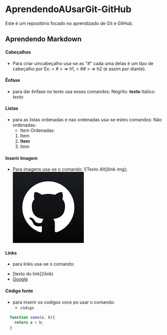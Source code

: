 # AprendendoAUsarGit-GitHub

Este é um repositório focado no aprendizado de Git e GitHub.

## Aprendendo Markdown

#### Cabeçalhos

- Para criar umcabeçalho usa-se as "#" cada uma delas é um tipo de cabeçalho
  por Ex:  < # > => h1, < ## > => h2 (e assim por diante).
 
 #### Ênfase

- para dar ênfase no texto usa esses comandos:
  Negrito:  **texto**
  Italico:  *texto*

#### Listas

- para as listas ordenadas e nao ordenadas usa-se estes comandos:
  Não ordenadas:
  * Item
  Ordenadas:
  1. Item
  2. **Item**
  3. *Item*

#### Inserir Imagem

- Para imagens usa-se o comando:
  ![Texto Alt](link img);
![gitHubImage](./Img/GitHubIMG.jpeg)

#### Links

- para links usa-se o comando:
* \[texto do link\](\link\)
* [Google](google.com)

#### Código fonte

- para inserir os codigos voce po usar o comando:
  * ``` código ```
```javascript
  function soma(a, b){
    return a + b;
  }
```



